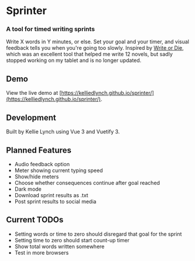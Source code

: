 # Sprinter
### A tool for timed writing sprints

Write X words in Y minutes, or else. Set your goal and your timer, and visual feedback tells you when you're going too slowly. Inspired by [Write or Die](https://writeordie.com/), which was an excellent tool that helped me write 12 novels, but sadly stopped working on my tablet and is no longer updated.

## Demo

View the live demo at [https://kelliedlynch.github.io/sprinter/](https://kelliedlynch.github.io/sprinter/). 

## Development

Built by Kellie Lynch using Vue 3 and Vuetify 3. 

## Planned Features

- Audio feedback option
- Meter showing current typing speed
- Show/hide meters
- Choose whether consequences continue after goal reached
- Dark mode
- Download sprint results as .txt
- Post sprint results to social media

## Current TODOs

- Setting words or time to zero should disregard that goal for the sprint
- Setting time to zero should start count-up timer
- Show total words written somewhere
- Test in more browsers